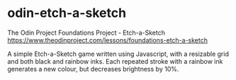 # odin-etch-a-sketch
The Odin Project Foundations Project - Etch-a-Sketch\
https://www.theodinproject.com/lessons/foundations-etch-a-sketch

A simple Etch-a-Sketch game written using Javascript, with a resizable grid and both black and rainbow inks. Each repeated stroke with a rainbow ink generates a new colour, but decreases brightness by 10%.
